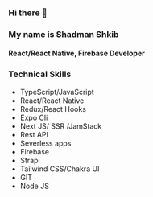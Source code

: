 ### Hi there 👋
### My name is Shadman Shkib
#### React/React Native, Firebase Developer

### Technical Skills
- TypeScript/JavaScript
- React/React Native
- Redux/React Hooks
- Expo Cli
- Next JS/ SSR /JamStack
- Rest API
- Severless apps
- Firebase
- Strapi
- Tailwind CSS/Chakra UI
- GIT
- Node JS


